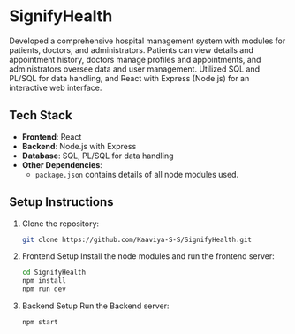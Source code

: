 # SignifyHealth

Developed a comprehensive hospital management system with modules for patients, doctors, and administrators. Patients can view details and appointment history, doctors manage profiles and appointments, and administrators oversee data and user management. Utilized SQL and PL/SQL for data handling, and React with Express (Node.js) for an interactive web interface.

## Tech Stack

- **Frontend**: React
- **Backend**: Node.js with Express
- **Database**: SQL, PL/SQL for data handling
- **Other Dependencies**: 
  - `package.json` contains details of all node modules used.


## Setup Instructions

1. Clone the repository:
   ```bash
   git clone https://github.com/Kaaviya-S-S/SignifyHealth.git

2. Frontend Setup
   Install the node modules and run the frontend server:
   ```bash
   cd SignifyHealth
   npm install
   npm run dev

3. Backend Setup
   Run the Backend server:
   ```bash
   npm start

